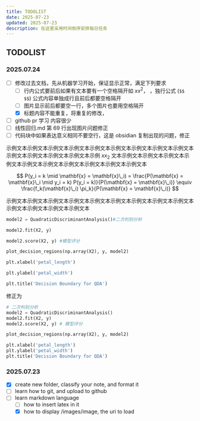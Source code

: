 ```yaml
---
title: TODOLIST
date: 2025-07-23
updated: 2025-07-23
description: 在这里采用时间倒序安排每日任务
---
```


## TODOLIST

### 2025.07.24

- [ ] 修改过去文档，先从机器学习开始，保证显示正常，满足下列要求
  - [ ] 行内公式要前后如果有文本要有一个空格隔开如 $x x^2$， ，独行公式 (`$$ $$`) 公式内容单独成行且前后都要空格隔开
  - [ ] 图片显示前后都要空一行，多个图片也要用空格隔开
  - [x] 标题内容不能重复，将重复的修改，
- [ ] github pr 学习 内容很少
- [ ] 线性回归.md 第 69 行出现图片问题修正
- [ ] 代码块中如果表达意义相同不要空行，这是 obsidian 复制出现的问题，修正

<!-- 每次完成后，用 x 替换掉空格，或者直接在预览中点击就行。 你先按照这个弄，不懂的问我 -->

示例文本示例文本示例文本示例文本示例文本示例文本示例文本示例文本示例文本示例文本示例文本示例文本示例文本示例 $x x_2$   文本示例文本示例文本示例文本示例文本示例文本示例文本示例文本示例文本示例文本示例文本

$$
P(y_i = k \mid \mathbf{x} = \mathbf{x}\_i) = \frac{P(\mathbf{x} = \mathbf{x}\_i \mid y_i = k) P(y_i = k)}{P(\mathbf{x} = \mathbf{x}\_i)} \equiv \frac{f_k(\mathbf{x}\_i) \pi_k}{P(\mathbf{x} = \mathbf{x}\_i)}
$$

示例文本示例文本示例文本示例文本示例文本示例文本示例文本示例文本示例文本示例文本示例文本示例文本示例文本

```python
model2 = QuadraticDiscriminantAnalysis()#二次判别分析

model2.fit(X2, y)

model2.score(X2, y) #模型评分

plot_decision_regions(np.array(X2), y, model2)

plt.xlabel('petal_length')

plt.ylabel('petal_width')

plt.title('Decision Boundary for QDA')
```

修正为

```python
# 二次判别分析
model2 = QuadraticDiscriminantAnalysis()
model2.fit(X2, y)
model2.score(X2, y) # 模型评分

plot_decision_regions(np.array(X2), y, model2)

plt.xlabel('petal_length')
plt.ylabel('petal_width')
plt.title('Decision Boundary for QDA')
```

### 2025.07.23

- [x] create new folder, classify your note, and format it
- [ ] learn how to git, and upload to github
- [ ] learn markdown language
  - [ ] how to insert latex in it
  - [x] how to display /images/image, the uri to load
